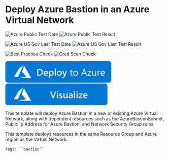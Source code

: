# Deploy Azure Bastion in an Azure Virtual Network

![Azure Public Test Date](https://azurequickstartsservice.blob.core.windows.net/badges/101-azure-bastion-nsg/PublicLastTestDate.svg)
![Azure Public Test Result](https://azurequickstartsservice.blob.core.windows.net/badges/101-azure-bastion-nsg/PublicDeployment.svg)

![Azure US Gov Last Test Date](https://azurequickstartsservice.blob.core.windows.net/badges/101-azure-bastion-nsg/FairfaxLastTestDate.svg)
![Azure US Gov Last Test Result](https://azurequickstartsservice.blob.core.windows.net/badges/101-azure-bastion-nsg/FairfaxDeployment.svg)

![Best Practice Check](https://azurequickstartsservice.blob.core.windows.net/badges/101-azure-bastion-nsg/BestPracticeResult.svg)
![Cred Scan Check](https://azurequickstartsservice.blob.core.windows.net/badges/101-azure-bastion-nsg/CredScanResult.svg)

[![Deploy To Azure](https://raw.githubusercontent.com/Azure/azure-quickstart-templates/master/1-CONTRIBUTION-GUIDE/images/deploytoazure.svg?sanitize=true)](https://portal.azure.com/#create/Microsoft.Template/uri/https%3A%2F%2Fraw.githubusercontent.com%2FAzure%2Fazure-quickstart-templates%2Fmaster%2F101-azure-bastion-nsg%2Fazuredeploy.json)  [![Visualize](https://raw.githubusercontent.com/Azure/azure-quickstart-templates/master/1-CONTRIBUTION-GUIDE/images/visualizebutton.svg?sanitize=true)](http://armviz.io/#/?load=https%3A%2F%2Fraw.githubusercontent.com%2FAzure%2Fazure-quickstart-templates%2Fmaster%2F101-azure-bastion-nsg%2Fazuredeploy.json)



This template will deploy Azure Bastion in a new or existing Azure Virtual Network, along with dependent resources such as the AzureBastionSubnet, Public Ip Address for Azure Bastion, and Network Security Group rules.

This template deploys resources in the same Resource Group and Azure region as the Virtual Network.

```
Tags: ``bastion``


